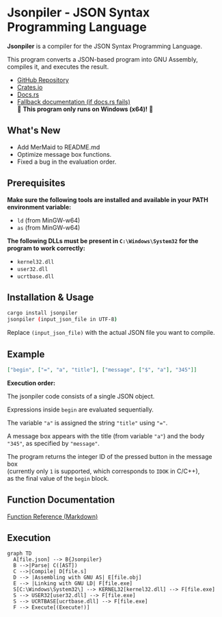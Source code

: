 # Jsonpiler - JSON Syntax Programming Language

**Jsonpiler** is a compiler for the JSON Syntax Programming Language.

This program converts a JSON-based program into GNU Assembly, compiles it, and executes the result.  

- [GitHub Repository](https://github.com/HAL-G1THuB/jsonpiler.git)  
- [Crates.io](https://crates.io/crates/jsonpiler)  
- [Docs.rs](https://docs.rs/jsonpiler/latest/jsonpiler)  
- [Fallback documentation (if docs.rs fails)](https://hal-g1thub.github.io/jsonpiler-doc/jsonpiler/index.html)  
🚨 **This program only runs on Windows (x64)!** 🚨

## What's New

- Add MerMaid to README.md
- Optimize message box functions.
- Fixed a bug in the evaluation order.

## Prerequisites

**Make sure the following tools are installed and available in your PATH environment variable:**

- `ld` (from MinGW-w64)  
- `as` (from MinGW-w64)  

**The following DLLs must be present in `C:\Windows\System32` for the program to work correctly:**

- `kernel32.dll`  
- `user32.dll`  
- `ucrtbase.dll`  

## Installation & Usage

```bash
cargo install jsonpiler
jsonpiler (input_json_file in UTF-8)
```

Replace `(input_json_file)` with the actual JSON file you want to compile.

## Example

```json
["begin", ["=", "a", "title"], ["message", ["$", "a"], "345"]]
```

**Execution order:**

The jsonpiler code consists of a single JSON object.

Expressions inside `begin` are evaluated sequentially.

The variable `"a"` is assigned the string `"title"` using `"="`.

A message box appears with the title (from variable `"a"`) and the body `"345"`, as specified by `"message"`.

The program returns the integer ID of the pressed button in the message box  
(currently only `1` is supported, which corresponds to `IDOK` in C/C++),  
as the final value of the `begin` block.

## Function Documentation

[Function Reference (Markdown)](https://github.com/HAL-G1THuB/jsonpiler/tree/main/docs/functions.md)

## Execution

```mermaid
graph TD
  A[file.json] --> B{Jsonpiler}
  B -->|Parse| C([AST])
  C -->|Compile| D[file.s]
  D --> |Assembling with GNU AS| E[file.obj]
  E --> |Linking with GNU LD| F[file.exe]
  S[C:\Windows\System32\] --> KERNEL32[kernel32.dll] --> F[file.exe]
  S --> USER32[user32.dll] --> F[file.exe]
  S --> UCRTBASE[ucrtbase.dll] --> F[file.exe]
  F --> Execute[(Execute!)]
```
